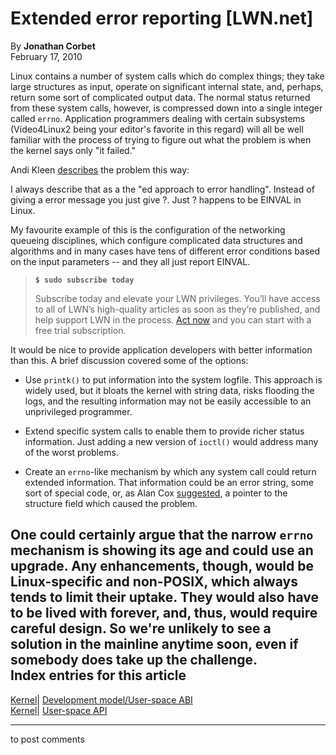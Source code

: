 # Extended error reporting [LWN.net]

By **Jonathan Corbet**  
February 17, 2010 

Linux contains a number of system calls which do complex things; they take large structures as input, operate on significant internal state, and, perhaps, return some sort of complicated output data. The normal status returned from these system calls, however, is compressed down into a single integer called `errno`. Application programmers dealing with certain subsystems (Video4Linux2 being your editor's favorite in this regard) will all be well familiar with the process of trying to figure out what the problem is when the kernel says only "it failed." 

Andi Kleen [describes](/Articles/374796/) the problem this way: 

I always describe that as a the "ed approach to error handling". Instead of giving a error message you just give ?. Just ? happens to be EINVAL in Linux. 

My favourite example of this is the configuration of the networking queueing disciplines, which configure complicated data structures and algorithms and in many cases have tens of different error conditions based on the input parameters -- and they all just report EINVAL. 

> **`$ sudo subscribe today`**
> 
> Subscribe today and elevate your LWN privileges. You’ll have access to all of LWN’s high-quality articles as soon as they’re published, and help support LWN in the process. [Act now](https://lwn.net/Promo/nst-sudo/claim) and you can start with a free trial subscription. 

It would be nice to provide application developers with better information than this. A brief discussion covered some of the options: 

  * Use `printk()` to put information into the system logfile. This approach is widely used, but it bloats the kernel with string data, risks flooding the logs, and the resulting information may not be easily accessible to an unprivileged programmer. 

  * Extend specific system calls to enable them to provide richer status information. Just adding a new version of `ioctl()` would address many of the worst problems. 

  * Create an `errno`-like mechanism by which any system call could return extended information. That information could be an error string, some sort of special code, or, as Alan Cox [suggested](/Articles/374799/), a pointer to the structure field which caused the problem. 




One could certainly argue that the narrow `errno` mechanism is showing its age and could use an upgrade. Any enhancements, though, would be Linux-specific and non-POSIX, which always tends to limit their uptake. They would also have to be lived with forever, and, thus, would require careful design. So we're unlikely to see a solution in the mainline anytime soon, even if somebody does take up the challenge.  
Index entries for this article  
---  
[Kernel](/Kernel/Index)| [Development model/User-space ABI](/Kernel/Index#Development_model-User-space_ABI)  
[Kernel](/Kernel/Index)| [User-space API](/Kernel/Index#User-space_API)  
  


* * *

to post comments 
